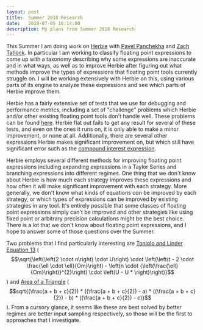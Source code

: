 ```yaml
---
layout: post
title:  Summer 2018 Research
date:   2018-07-05 16:14:00
description: My plans from Summer 2018 Research
---
```


This Summer I am doing work on [Herbie](http://herbie.uwplse.org) with [Pavel Panchekha](https://pavpanchekha.com/) and [Zach Tatlock](https://homes.cs.washington.edu/~ztatlock/). In particular I am working to classify floating point expressions to come up with a taxonomy describing why some expressions are inaccurate and in what ways, as well as to improve Herbie after figuring out what methods improve the types of expressions that floating point tools currently struggle on. I will be working extensively with Herbie on this, using various parts of its engine to analyze these expressions and see which parts of Herbie improve them.

Herbie has a fairly extensive set of tests that we use for debugging and performance metrics, including a set of "challenge" problems which Herbie and/or other existing floating point tools don't handle well. These problems can be found [here](http://herbie.uwplse.org/reports/1529400181:warfa:develop:b6189b1c10/challenge/report.html). Herbie flat out fails to get any result for several of these tests, and even on the ones it runs on, it is only able to make a minor improvement, or none at all. Additionally, there are several other expressions Herbie makes significant improvement on, but which still have significant error such as the [compound interest expression](http://herbie.uwplse.org/reports/1529397374:warfa:develop:b6189b1c10/numerics/25-CompoundInterest/graph.html).

Herbie employs several different methods for improving floating point expressions including expanding expressions in a Taylor Series and branching expressions into different regimes. One thing that we don't know about Herbie is how much each strategy improves these expressions and how often it will make significant improvement with each strategy. More generally, we don't know what kinds of equations *can* be improved by each strategy, or which types of expressions can be improved by existing strategies in any tool. It's entirely possible that some classes of floating point expressions simply can't be improved and other strategies like using fixed point or arbitrary precision calculations might be the best choice. There is a lot that we don't know about floating point expressions, and I hope to answer some of those questions over the Summer.

Two problems that I find particularly interesting are [Toniolo and Linder Equation 13](http://herbie.uwplse.org/reports/1530113767:warfa:regime-testing:1beee99a87/challenge/0-TonioloandLinderEquation13/graph.html) ($$\sqrt{\left(\left(2 \cdot n\right) \cdot U\right) \cdot \left(\left(t - 2 \cdot \frac{\ell \cdot \ell}{Om}\right) - \left(n \cdot {\left(\frac{\ell}{Om}\right)}^{2}\right) \cdot \left(U - U * \right)\right)}$$) and [Area of a Triangle](http://herbie.uwplse.org/reports/1530113767:warfa:regime-testing:1beee99a87/challenge/10-Areaofatriangle/graph.html) ($$sqrt{(\frac{a + b + c}{2}) * ((\frac{a + b + c}{2}) - a) * ((\frac{a + b + c}{2}) - b) * ((\frac{a + b + c}{2}) - c)}$$). From a cursory glance, it seems like these are best solved by better regimes are better input sampling respectively, so those will be the first to approaches that I investigate.

